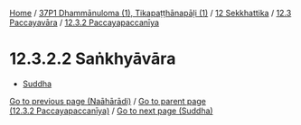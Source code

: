 
[Home](/) / [37P1 Dhammānuloma (1), Tikapaṭṭhānapāḷi (1)](../../../../37P1.md) / [12 Sekkhattika](../../../12.md) / [12.3 Paccayavāra](../../12.3.md) / [12.3.2 Paccayapaccanīya](../12.3.2.md)

# 12.3.2.2 Saṅkhyāvāra

* [Suddha](12.3.2.2/Suddha.md)

[Go to previous page (Naāhārādi)](12.3.2.1/Naaharadi.md) / [Go to parent page (12.3.2 Paccayapaccanīya)](../12.3.2.md) / [Go to next page (Suddha)](12.3.2.2/Suddha.md)


